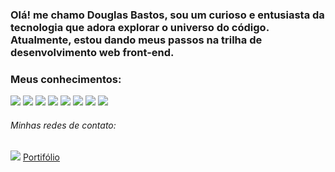 <h3>Olá! me chamo Douglas Bastos, sou um curioso e entusiasta da tecnologia que adora explorar o universo do código. Atualmente, estou dando meus passos na trilha de desenvolvimento web front-end.</h3>
<h3>Meus conhecimentos:</h3>

<img src="https://img.shields.io/badge/HTML5-E34F26?style=for-the-badge&logo=html5&logoColor=white"> <img src="https://img.shields.io/badge/CSS3-1572B6?style=for-the-badge&logo=css3&logoColor=white"> <img src="https://img.shields.io/badge/Sass-CC6699?style=for-the-badge&logo=sass&logoColor=white"> <img src="https://img.shields.io/badge/JavaScript-F7DF1E?style=for-the-badge&logo=javascript&logoColor=black"> <img src="https://img.shields.io/badge/Node.js-43853D?style=for-the-badge&logo=node.js&logoColor=white"> <img src="https://img.shields.io/badge/Webpack-8DD6F9?style=for-the-badge&logo=Webpack&logoColor=white"> <img src="https://img.shields.io/badge/Babel-F9DC3E?style=for-the-badge&logo=babel&logoColor=white"> <img src="https://img.shields.io/badge/GIT-E44C30?style=for-the-badge&logo=git&logoColor=white">
<h6>Minhas redes de contato:</h6>

<a href="https://www.linkedin.com/in/douglas-dauto-bastos-24710122b/"><img src="https://img.shields.io/badge/LinkedIn-0077B5?style=for-the-badge&logo=linkedin&logoColor=white"></a>
<a href="https://douglas-dauto.github.io/meu-portifolio/">Portifólio</a>
